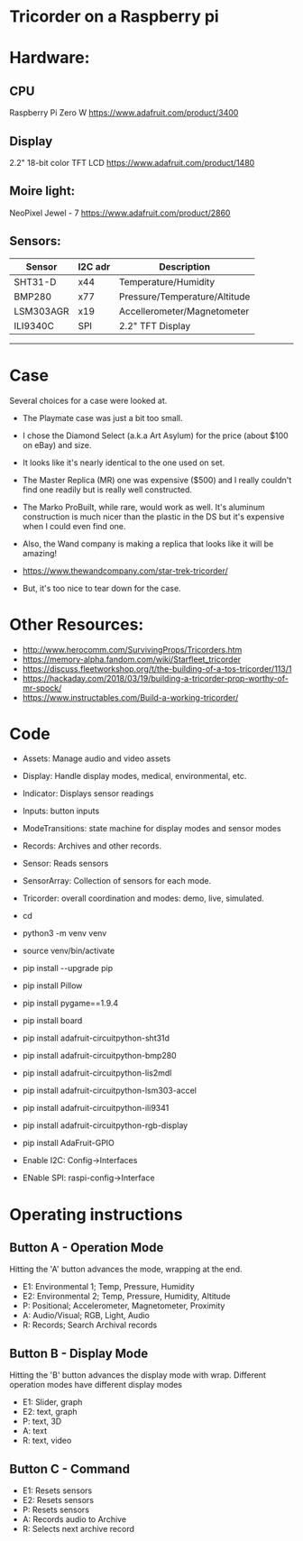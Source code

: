 # Tricorder on a Raspberry pi

# Hardware:
## CPU
Raspberry Pi Zero W
https://www.adafruit.com/product/3400

## Display
2.2" 18-bit color TFT LCD
https://www.adafruit.com/product/1480

## Moire light:
NeoPixel Jewel - 7
https://www.adafruit.com/product/2860

## Sensors:
| Sensor | I2C adr | Description |
| ------ | -----| ---------------|
| SHT31-D | x44 | Temperature/Humidity |
| BMP280 | x77 | Pressure/Temperature/Altitude |
| LSM303AGR | x19 | Accellerometer/Magnetometer |
| ILI9340C | SPI | 2.2" TFT Display|

---
# Case
Several choices for a case were looked at.
- The Playmate case was just a bit too small.
- I chose the Diamond Select (a.k.a Art Asylum) for the price (about $100 on eBay) and size.
- It looks like it's nearly identical to the one used on set.
- The Master Replica (MR) one was expensive ($500) and I really couldn't find one readily but is really well constructed.
- The Marko ProBuilt, while rare, would work as well.  It's aluminum construction is much nicer than the plastic in the DS but it's expensive when I could even find one. 

- Also, the Wand company is making a replica that looks like it will be amazing!
- https://www.thewandcompany.com/star-trek-tricorder/
- But, it's too nice to tear down for the case.

# Other Resources:
- http://www.herocomm.com/SurvivingProps/Tricorders.htm
- https://memory-alpha.fandom.com/wiki/Starfleet_tricorder
- https://discuss.fleetworkshop.org/t/the-building-of-a-tos-tricorder/113/1
- https://hackaday.com/2018/03/19/building-a-tricorder-prop-worthy-of-mr-spock/
- https://www.instructables.com/Build-a-working-tricorder/


# Code
- Assets: Manage audio and video assets
- Display: Handle display modes, medical, environmental, etc.
- Indicator: Displays sensor readings
- Inputs: button inputs
- ModeTransitions: state machine for display modes and sensor modes
- Records: Archives and other records.
- Sensor: Reads sensors
- SensorArray: Collection of sensors for each mode.
- Tricorder: overall coordination and modes: demo, live, simulated.

- cd <project>
- python3 -m venv venv
- source venv/bin/activate
- pip install --upgrade pip
- pip install Pillow
- pip install pygame==1.9.4
- pip install board
- pip install adafruit-circuitpython-sht31d
- pip install adafruit-circuitpython-bmp280
- pip install adafruit-circuitpython-lis2mdl
- pip install adafruit-circuitpython-lsm303-accel
- pip install adafruit-circuitpython-ili9341
- pip install adafruit-circuitpython-rgb-display
- pip install AdaFruit-GPIO
- Enable I2C:  Config->Interfaces
- ENable SPI: raspi-config->Interface



# Operating instructions
## Button A - Operation Mode
Hitting the 'A' button advances the mode, wrapping at the end.
- E1: Environmental 1; Temp, Pressure, Humidity
- E2: Environmental 2; Temp, Pressure, Humidity, Altitude
- P: Positional; Accelerometer, Magnetometer, Proximity
- A: Audio/Visual; RGB, Light, Audio
- R: Records; Search Archival records

## Button B - Display Mode
Hitting the 'B' button advances the display mode with wrap. 
Different operation modes have different display modes
- E1: Slider, graph
- E2: text, graph
- P: text, 3D
- A: text
- R: text, video

## Button C - Command
- E1: Resets sensors
- E2: Resets sensors
- P: Resets sensors
- A: Records audio to Archive
- R: Selects next archive record

